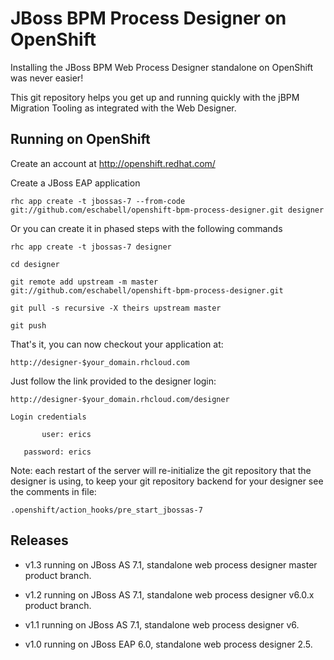 JBoss BPM Process Designer on OpenShift 
===========================================
Installing the JBoss BPM Web Process Designer standalone on OpenShift was never easier!

This git repository helps you get up and running quickly with the jBPM
Migration Tooling as integrated with the Web Designer.


Running on OpenShift
----------------------

Create an account at http://openshift.redhat.com/

Create a JBoss EAP application

    rhc app create -t jbossas-7 --from-code git://github.com/eschabell/openshift-bpm-process-designer.git designer

Or you can create it in phased steps with the following commands

    rhc app create -t jbossas-7 designer

    cd designer

    git remote add upstream -m master git://github.com/eschabell/openshift-bpm-process-designer.git

    git pull -s recursive -X theirs upstream master

    git push


That's it, you can now checkout your application at:

    http://designer-$your_domain.rhcloud.com     

Just follow the link provided to the designer login:

    http://designer-$your_domain.rhcloud.com/designer

    Login credentials

           user: erics

       password: erics

Note: each restart of the server will re-initialize the git repository that the designer is using, to keep your git repository
backend for your designer see the comments in file:

    .openshift/action_hooks/pre_start_jbossas-7


Releases
---------

- v1.3 running on JBoss AS 7.1, standalone web process designer master product branch.

- v1.2 running on JBoss AS 7.1, standalone web process designer v6.0.x product branch.

- v1.1 running on JBoss AS 7.1, standalone web process designer v6.

- v1.0 running on JBoss EAP 6.0, standalone web process designer 2.5.

